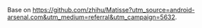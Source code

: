 Base on https://github.com/zhihu/Matisse?utm_source=android-arsenal.com&utm_medium=referral&utm_campaign=5632.
